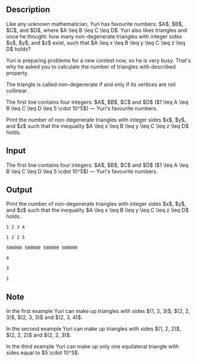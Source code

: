 ## Description

<div><p>Like any unknown mathematician, Yuri has favourite numbers: $A$, $B$, $C$, and $D$, where $A \leq B \leq C \leq D$. Yuri also likes triangles and once he thought: how many non-degenerate triangles with integer sides $x$, $y$, and $z$ exist, such that $A \leq x \leq B \leq y \leq C \leq z \leq D$ holds?</p><p>Yuri is preparing problems for a new contest now, so he is very busy. That's why he asked you to calculate the number of triangles with described property.</p><p>The triangle is called non-degenerate if and only if its vertices are not collinear.</p></div><div class="input-specification"><p>The first line contains four integers: $A$, $B$, $C$ and $D$ ($1 \leq A \leq B \leq C \leq D \leq 5 \cdot 10^5$)&nbsp;— Yuri's favourite numbers.</p></div><div class="output-specification"><p>Print the number of non-degenerate triangles with integer sides $x$, $y$, and $z$ such that the inequality $A \leq x \leq B \leq y \leq C \leq z \leq D$ holds.</p></div>

## Input

<p>The first line contains four integers: $A$, $B$, $C$ and $D$ ($1 \leq A \leq B \leq C \leq D \leq 5 \cdot 10^5$)&nbsp;— Yuri's favourite numbers.</p>

## Output

<p>Print the number of non-degenerate triangles with integer sides $x$, $y$, and $z$ such that the inequality $A \leq x \leq B \leq y \leq C \leq z \leq D$ holds.</p>





```input1
1 2 3 4
```




```input2
1 2 2 5
```




```input3
500000 500000 500000 500000
```




```output1
4
```




```output2
3
```




```output3
1
```



## Note

<p>In the first example Yuri can make up triangles with sides $(1, 3, 3)$, $(2, 2, 3)$, $(2, 3, 3)$ and $(2, 3, 4)$.</p><p>In the second example Yuri can make up triangles with sides $(1, 2, 2)$, $(2, 2, 2)$ and $(2, 2, 3)$.</p><p>In the third example Yuri can make up only one equilateral triangle with sides equal to $5 \cdot 10^5$.</p>
